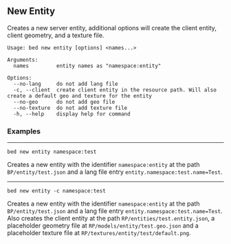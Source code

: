 ## New Entity

Creates a new server entity, additional options will create the client entity, client geometry, and a texture file.

```
Usage: bed new entity [options] <names...>

Arguments:
  names         entity names as "namespace:entity"

Options:
  --no-lang     do not add lang file
  -c, --client  create client entity in the resource path. Will also create a default geo and texture for the entity
  --no-geo      do not add geo file
  --no-texture  do not add texture file
  -h, --help    display help for command
```

### Examples

---

```
bed new entity namespace:test
```

Creates a new entity with the identifier `namespace:entity` at the path `BP/entity/test.json` and a lang file entry `entity.namespace:test.name=Test`.

---

```
bed new entity -c namespace:test
```

Creates a new entity with the identifier `namespace:entity` at the path `BP/entity/test.json` and a lang file entry `entity.namespace:test.name=Test`. Also creates the client entity at the path `RP/entities/test.entity.json`, a placeholder geometry file at `RP/models/entity/test.geo.json` and a placeholder texture file at `RP/textures/entity/test/default.png`.
